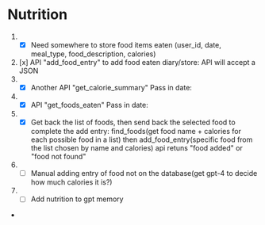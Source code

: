 # Nutrition



1. - [x] Need somewhere to store food items eaten (user_id, date, meal_type, food_description, calories)
2.  [x] API "add_food_entry" to add food eaten diary/store: API will accept a JSON 
3. - [x]  Another API "get_calorie_summary" Pass in date:
4. - [x]  API "get_foods_eaten" Pass in date:
6. - [x] Get back the list of foods, then send back the selected food to complete the add entry: find_foods(get food name + calories for each possible food in a list) then add_food_entry(specific food from the list chosen by name and calories) api retuns "food added" or "food not found"
7. - [ ] Manual adding entry of food not on the database(get gpt-4 to decide how much calories it is?)
8. - [ ]  Add nutrition to gpt memory
- 

